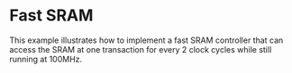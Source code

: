 
# Fast SRAM 

This example illustrates how to implement a fast SRAM controller that can access the SRAM at one
transaction for every 2 clock cycles while still running at 100MHz.

